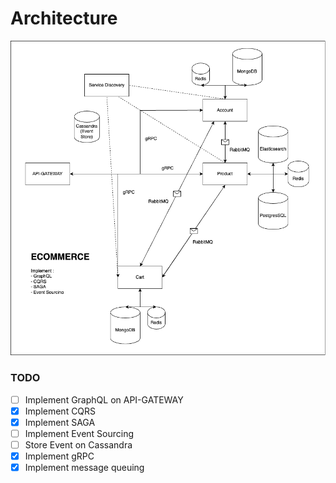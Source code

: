 # Architecture


<img src="./event-driven.drawio.png">


### TODO
- [ ] Implement GraphQL on API-GATEWAY
- [X] Implement CQRS
- [X] Implement SAGA
- [ ] Implement Event Sourcing
- [ ] Store Event on Cassandra
- [X] Implement gRPC
- [X] Implement message queuing